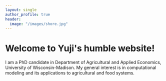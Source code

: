 ```yaml
---
layout: single
author_profile: true
header:
  image: "/images/shore.jpg"
---
```


# Welcome to Yuji's humble website!

I am a PhD candidate in Department of Agricultural and Applied Economics, University of Wisconsin-Madison. My general interest is in computational modeling and its applications to agricultural and food systems.
